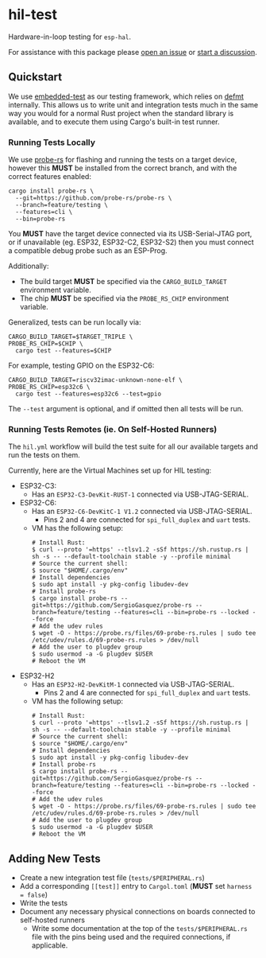 # hil-test

Hardware-in-loop testing for `esp-hal`.

For assistance with this package please [open an issue] or [start a discussion].

[open an issue]: https://github.com/esp-rs/esp-hal/issues/new
[start a discussion]: https://github.com/esp-rs/esp-hal/discussions/new/choose

## Quickstart

We use [embedded-test] as our testing framework, which relies on [defmt] internally. This allows us to write unit and integration tests much in the same way you would for a normal Rust project when the standard library is available, and to execute them using Cargo's built-in test runner.

[embedded-test]: https://github.com/probe-rs/embedded-test
[defmt]: https://github.com/knurling-rs/defmt

### Running Tests Locally

We use [probe-rs] for flashing and running the tests on a target device, however this **MUST** be installed from the correct branch, and with the correct features enabled:

```text
cargo install probe-rs \
  --git=https://github.com/probe-rs/probe-rs \
  --branch=feature/testing \
  --features=cli \
  --bin=probe-rs
```

You **MUST** have the target device connected via its USB-Serial-JTAG port, or if unavailable (eg. ESP32, ESP32-C2, ESP32-S2) then you must connect a compatible debug probe such as an ESP-Prog.

Additionally:

- The build target **MUST** be specified via the `CARGO_BUILD_TARGET` environment variable.
- The chip **MUST** be specified via the `PROBE_RS_CHIP` environment variable.

Generalized, tests can be run locally via:

```shell
CARGO_BUILD_TARGET=$TARGET_TRIPLE \
PROBE_RS_CHIP=$CHIP \
  cargo test --features=$CHIP
```

For example, testing GPIO on the ESP32-C6:

```shell
CARGO_BUILD_TARGET=riscv32imac-unknown-none-elf \
PROBE_RS_CHIP=esp32c6 \
  cargo test --features=esp32c6 --test=gpio
```

The `--test` argument is optional, and if omitted then all tests will be run.

[probe-rs]: https://github.com/probe-rs/probe-rs/

### Running Tests Remotes (ie. On Self-Hosted Runners)
The `hil.yml` workflow will build the test suite for all our available targets and run the tests on them.

Currently, here are the Virtual Machines set up for HIL testing:
- ESP32-C3:
  - Has an `ESP32-C3-DevKit-RUST-1` connected via USB-JTAG-SERIAL.
- ESP32-C6:
  - Has an `ESP32-C6-DevKitC-1 V1.2` connected via USB-JTAG-SERIAL.
    - Pins 2 and 4 are connected for `spi_full_duplex` and `uart` tests.
  - VM has the following setup:
    ```
    # Install Rust:
    $ curl --proto '=https' --tlsv1.2 -sSf https://sh.rustup.rs | sh -s -- --default-toolchain stable -y --profile minimal
    # Source the current shell:
    $ source "$HOME/.cargo/env"
    # Install dependencies
    $ sudo apt install -y pkg-config libudev-dev
    # Install probe-rs
    $ cargo install probe-rs --git=https://github.com/SergioGasquez/probe-rs --branch=feature/testing --features=cli --bin=probe-rs --locked --force
    # Add the udev rules
    $ wget -O - https://probe.rs/files/69-probe-rs.rules | sudo tee /etc/udev/rules.d/69-probe-rs.rules > /dev/null
    # Add the user to plugdev group
    $ sudo usermod -a -G plugdev $USER
    # Reboot the VM
    ```
- ESP32-H2
  - Has an `ESP32-H2-DevKitM-1` connected via USB-JTAG-SERIAL.
    - Pins 2 and 4 are connected for `spi_full_duplex` and `uart` tests.
  - VM has the following setup:
    ```
    # Install Rust:
    $ curl --proto '=https' --tlsv1.2 -sSf https://sh.rustup.rs | sh -s -- --default-toolchain stable -y --profile minimal
    # Source the current shell:
    $ source "$HOME/.cargo/env"
    # Install dependencies
    $ sudo apt install -y pkg-config libudev-dev
    # Install probe-rs
    $ cargo install probe-rs --git=https://github.com/SergioGasquez/probe-rs --branch=feature/testing --features=cli --bin=probe-rs --locked --force
    # Add the udev rules
    $ wget -O - https://probe.rs/files/69-probe-rs.rules | sudo tee /etc/udev/rules.d/69-probe-rs.rules > /dev/null
    # Add the user to plugdev group
    $ sudo usermod -a -G plugdev $USER
    # Reboot the VM
    ```
## Adding New Tests

- Create a new integration test file (`tests/$PERIPHERAL.rs`)
- Add a corresponding `[[test]]` entry to `Cargol.toml` (**MUST** set `harness = false`)
- Write the tests
- Document any necessary physical connections on boards connected to self-hosted runners
  - Write some documentation at the top of the `tests/$PERIPHERAL.rs` file with the pins being used and the required connections, if applicable.


